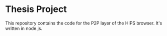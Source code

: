 # Thesis Project
This repository contains the code for the P2P layer of the HIPS browser. It's written in node.js.
